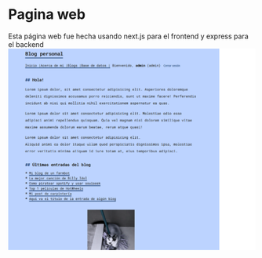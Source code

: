 # Pagina web
Esta página web fue hecha usando next.js para el frontend y express para el backend
![Pagina:](frontend/public/md.png)